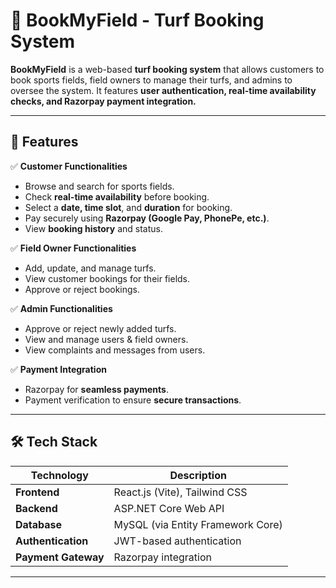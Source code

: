 # 🏏 BookMyField - Turf Booking System

**BookMyField** is a web-based **turf booking system** that allows customers to book sports fields, field owners to manage their turfs, and admins to oversee the system. It features **user authentication, real-time availability checks, and Razorpay payment integration.**

---

## 🚀 Features

✅ **Customer Functionalities**
- Browse and search for sports fields.
- Check **real-time availability** before booking.
- Select a **date, time slot**, and **duration** for booking.
- Pay securely using **Razorpay (Google Pay, PhonePe, etc.)**.
- View **booking history** and status.

✅ **Field Owner Functionalities**
- Add, update, and manage turfs.
- View customer bookings for their fields.
- Approve or reject bookings.

✅ **Admin Functionalities**
- Approve or reject newly added turfs.
- View and manage users & field owners.
- View complaints and messages from users.

✅ **Payment Integration**
- Razorpay for **seamless payments**.
- Payment verification to ensure **secure transactions**.

---

## 🛠️ Tech Stack

| Technology | Description |
|------------|------------|
| **Frontend** | React.js (Vite), Tailwind CSS |
| **Backend** | ASP.NET Core Web API | Spring Boot
| **Database** | MySQL (via Entity Framework Core) |
| **Authentication** | JWT-based authentication |
| **Payment Gateway** | Razorpay integration |


---

